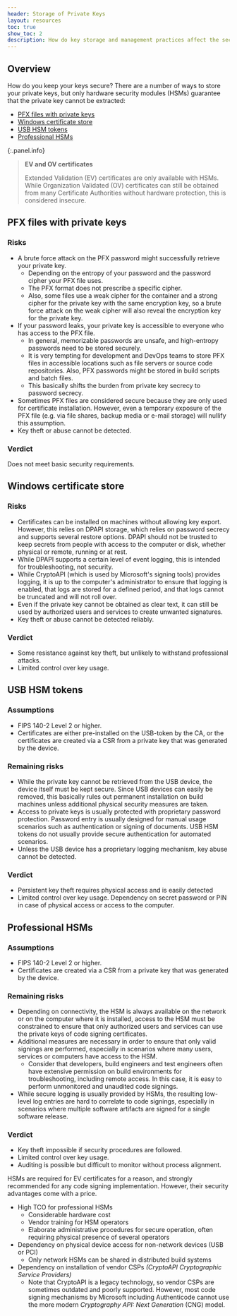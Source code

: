 ```yaml
---
header: Storage of Private Keys
layout: resources
toc: true
show_toc: 2
description: How do key storage and management practices affect the security of your code signing process?
---
```


## Overview

How do you keep your keys secure? There are a number of ways to store your private keys, but only hardware security modules (HSMs) guarantee that the private key cannot be extracted:

* [PFX files with private keys](#pfx-files-with-private-keys)
* [Windows certificate store](#windows-certificate-store)
* [USB HSM tokens](#usb-hsm-tokens)
* [Professional HSMs](#professional-hsms)

{:.panel.info}
> **EV and OV certificates**
>
> Extended Validation (EV) certificates are only available with HSMs. While Organization Validated (OV) certificates can still be obtained from many Certificate Authorities without hardware protection, this is considered insecure.

## PFX files with private keys

### Risks

* A brute force attack on the PFX password might successfully retrieve your private key.
  * Depending on the entropy of your password and the password cipher your PFX file uses.
  * The PFX format does not prescribe a specific cipher.
  * Also, some files use a weak cipher for the container and a strong cipher for the private key with the same encryption key, so a brute force attack on the weak cipher will also reveal the encryption key for the private key.
* If your password leaks, your private key is accessible to everyone who has access to the PFX file.
  * In general, memorizable passwords are unsafe, and high-entropy passwords need to be stored securely.
  * It is very tempting for development and DevOps teams to store PFX files in accessible locations such as file servers or source code repositories. Also, PFX passwords might be stored in build scripts and batch files.
  * This basically shifts the burden from private key secrecy to password secrecy.
* Sometimes PFX files are considered secure because they are only used for certificate installation. However, even a temporary exposure of the PFX file (e.g. via file shares, backup media or e-mail storage) will nullify this assumption.
* Key theft or abuse cannot be detected.

### Verdict

Does not meet basic security requirements.

## Windows certificate store

### Risks

* Certificates can be installed on machines without allowing key export. However, this relies on DPAPI storage, which relies on password secrecy and supports several restore options. DPAPI should not be trusted to keep secrets from people with access to the computer or disk, whether physical or remote, running or at rest.
* While DPAPI supports a certain level of event logging, this is intended for troubleshooting, not security.
* While CryptoAPI (which is used by Microsoft's signing tools) provides logging, it is up to the computer's administrator to ensure that logging is enabled, that logs are stored for a defined period, and that logs cannot be truncated and will not roll over.
* Even if the private key cannot be obtained as clear text, it can still be used by authorized users and services to create unwanted signatures.
* Key theft or abuse cannot be detected reliably.

### Verdict

* Some resistance against key theft, but unlikely to withstand professional attacks.
* Limited control over key usage.

## USB HSM tokens

### Assumptions

* FIPS 140-2 Level 2 or higher.
* Certificates are either pre-installed on the USB-token by the CA, or the certificates are created via a CSR from a private key that was generated by the device.

### Remaining risks

* While the private key cannot be retrieved from the USB device, the device itself must be kept secure. Since USB devices can easily be removed, this basically rules out permanent installation on build machines unless additional physical security measures are taken.
* Access to private keys is usually protected with proprietary password protection. Password entry is usually designed for manual usage scenarios such as authentication or signing of documents. USB HSM tokens do not usually provide secure authentication for automated scenarios.
* Unless the USB device has a proprietary logging mechanism, key abuse cannot be detected.

### Verdict

* Persistent key theft requires physical access and is easily detected
* Limited control over key usage. Dependency on secret password or PIN in case of physical access or access to the computer.

## Professional HSMs

### Assumptions

* FIPS 140-2 Level 2 or higher.
* Certificates are created via a CSR from a private key that was generated by the device.

### Remaining risks

* Depending on connectivity, the HSM is always available on the network or on the computer where it is installed, access to the HSM must be constrained to ensure that only authorized users and services can use the private keys of code signing certificates.
* Additional measures are necessary in order to ensure that only valid signings are performed, especially in scenarios where many users, services or computers have access to the HSM.
  * Consider that developers, build engineers and test engineers often have extensive permission on build environments for troubleshooting, including remote access. In this case, it is easy to perform unmonitored and unaudited code signings.
* While secure logging is usually provided by HSMs, the resulting low-level log entries are hard to correlate to code signings, especially in scenarios where multiple software artifacts are signed for a single software release.

### Verdict

* Key theft impossible if security procedures are followed.
* Limited control over key usage.
* Auditing is possible but difficult to monitor without process alignment.

HSMs are required for EV certificates for a reason, and strongly recommended for any code signing implementation. However, their security advantages come with a price.

* High TCO for professional HSMs
  * Considerable hardware cost
  * Vendor training for HSM operators
  * Elaborate administrative procedures for secure operation, often requiring physical presence of several operators
* Dependency on physical device access for non-network devices (USB or PCI)
  * Only network HSMs can be shared in distributed build systems
* Dependency on installation of vendor CSPs *(CryptoAPI Cryptographic Service Providers)*
  * Note that CryptoAPI is a legacy technology, so vendor CSPs are sometimes outdated and poorly supported. However, most code signing mechanisms by Microsoft including Authenticode cannot use the more modern *Cryptography API: Next Generation* (CNG) model.

